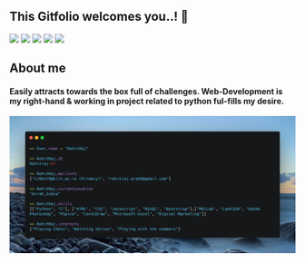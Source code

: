 ## This Gitfolio welcomes you..! 🙏
[![](https://img.shields.io/badge/Linkedin-Rohitraj07-blue?logo=Linkedin&logoColor=blue&labelColor=black)](https://www.linkedin.com/in/rohitraj07)
[![](https://img.shields.io/badge/Gmail-1704379%40kiit.ac.in-red?logo=Gmail&logoColor=Red&labelColor=black)](mailto:1704379@kiit.ac.in)
[![](https://img.shields.io/badge/Instagram-Regent____Rohit-ff69b4?logo=Instagram&logoColor=ff69b4&labelColor=black)](https://www.instagram.com/regent__rohit/)
[![](https://img.shields.io/badge/Telegram-Rohitraj__07-blue?logo=Telegram&logoColor=blue&labelColor=black)](https://t.me/Rohitraj_07)
[![](https://img.shields.io/badge/HackerRank-Rohitraj__07-brightgreen?logo=HackerRank&logoColor=Green&labelColor=black)](https://www.hackerrank.com/Rohitraj_07)


## About me
#### Easily attracts towards the box full of challenges. Web-Development is my right-hand & working in project related to python ful-fills my desire. 

<!--TO make screenshot of your code, copy below link:  
https://carbon.now.sh/ -->

![](https://github.com/Rohitraj-07/Rohitraj-07/blob/master/Profile.png)







<!--
**Rohitraj-07/Rohitraj-07** is a ✨ _special_ ✨ repository because its `README.md` (this file) appears on your GitHub profile.

Here are some ideas to get you started:

- 🔭 I’m currently working on ...
- 🌱 I’m currently learning ...
- 👯 I’m looking to collaborate on ...
- 🤔 I’m looking for help with ...
- 💬 Ask me about ...
- 📫 How to reach me: ...
- 😄 Pronouns: ...
- ⚡ Fun fact: ... -->
